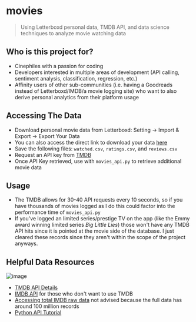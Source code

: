 # movies
>Using Letterboxd personal data, TMDB API, and data science techniques to analyze movie watching data




Who is this project for?
------------------------
- Cinephiles with a passion for coding
- Developers interested in multiple areas of development (API calling, sentiment analysis, classification, regression, etc.)
- Affinity users of other sub-communities (i.e. having a Goodreads instead of Letterboxd/IMDB/a movie logging site) who want to also derive personal analytics from their platform usage 


Accessing The Data
--------
- Download personal movie data from Letterboxd: Setting -> Import & Export -> Export Your Data
- You can also access the direct link to download your data [here](https://letterboxd.com/settings/data/)
- Save the following files: `watched.csv`, `ratings.csv`, and `reviews.csv`
- Request an API key from [TMDB](https://developers.themoviedb.org/3/getting-started/introduction)
- Once API Key retrieved, use with `movies_api.py` to retrieve additional movie data


Usage
--------
- The TMDB allows for 30-40 API requests every 10 seconds, so if you have thousands of movies logged as I do this could factor into the performance time of `movies_api.py`
- If you've logged an limited series/prestige TV on the app (like the Emmy award winning limited series _Big Little Lies_) those won't have any TMDB API hits since it is pointed at the movie side of the database. I just cleared these records since they aren't within the scope of the project anyways. 


Helpful Data Resources
--------
![image](https://user-images.githubusercontent.com/71201000/133646506-dd7c798c-42ad-44d9-b138-d39dd67ce91f.png)
- [TMDB API Details](https://developers.themoviedb.org/3/movies/get-movie-details)
- [IMDB API](https://rapidapi.com/blog/how-to-use-imdb-api) for those who don't want to use TMDB
- [Accessing total IMDB raw data](https://www.imdb.com/interfaces/) not advised because the full data has around 100 million records
- [Python API Tutorial](https://www.dataquest.io/blog/python-api-tutorial/)
